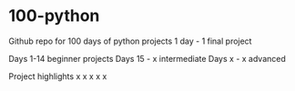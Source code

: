 # 100-python

Github repo for 100 days of python projects
1 day - 1 final project

Days 1-14 beginner projects
Days 15 - x intermediate
Days x - x advanced

Project highlights
x
x
x
x
x
